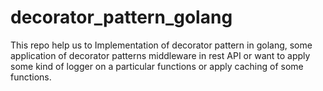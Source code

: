 # decorator_pattern_golang
This repo help us to Implementation of decorator pattern in golang, some application  of decorator patterns middleware in rest API or want to apply some kind of logger on a particular functions or apply caching of some functions.
